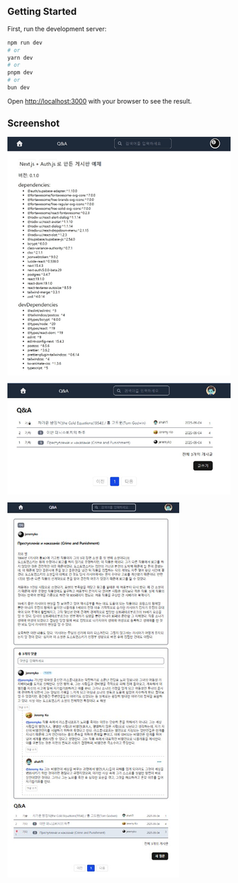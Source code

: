 ## Getting Started

First, run the development server:

```bash
npm run dev
# or
yarn dev
# or
pnpm dev
# or
bun dev
```

Open [http://localhost:3000](http://localhost:3000) with your browser to see the result.

## Screenshot 

![home](screen_shot/home.jpg)

![qna](screen_shot/qna.jpg)

![post](screen_shot/post.jpg)